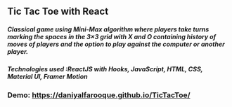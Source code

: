 ## Tic Tac Toe with React
##### Classical game using Mini-Max algorithm where players take turns marking the spaces in the 3×3 grid with X and O containing history of moves of players and the option to play against the computer or another player.
##### Technologies used :ReactJS with Hooks, JavaScript, HTML, CSS, Material UI, Framer Motion
### Demo: https://daniyalfarooque.github.io/TicTacToe/


